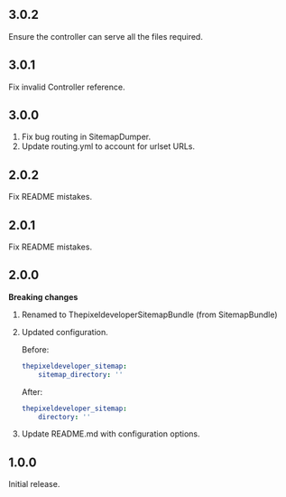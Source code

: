 3.0.2
-----

Ensure the controller can serve all the files required.

3.0.1
-----

Fix invalid Controller reference.

3.0.0
-----

1. Fix bug routing in SitemapDumper.
2. Update routing.yml to account for urlset URLs.

2.0.2
-----

Fix README mistakes. 

2.0.1
-----

Fix README mistakes.

2.0.0
-----

**Breaking changes**

1. Renamed to ThepixeldeveloperSitemapBundle (from SitemapBundle)
2. Updated configuration.

   Before:

   ``` yaml
   thepixeldeveloper_sitemap:
       sitemap_directory: ''
   ```

   After:

   ``` yaml
   thepixeldeveloper_sitemap:
       directory: ''
   ```

3. Update README.md with configuration options.

1.0.0
-----

Initial release.
